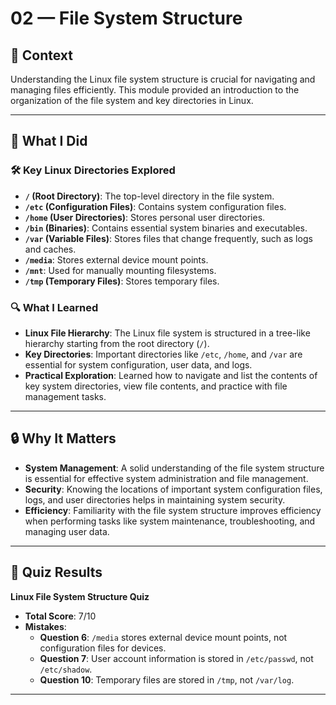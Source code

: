 # 02 — File System Structure

## 🧩 Context  
Understanding the Linux file system structure is crucial for navigating and managing files efficiently. This module provided an introduction to the organization of the file system and key directories in Linux.

---

## 🔧 What I Did

### 🛠️ Key Linux Directories Explored
- **`/` (Root Directory)**: The top-level directory in the file system.
- **`/etc` (Configuration Files)**: Contains system configuration files.
- **`/home` (User Directories)**: Stores personal user directories.
- **`/bin` (Binaries)**: Contains essential system binaries and executables.
- **`/var` (Variable Files)**: Stores files that change frequently, such as logs and caches.
- **`/media`**: Stores external device mount points.
- **`/mnt`**: Used for manually mounting filesystems.
- **`/tmp` (Temporary Files)**: Stores temporary files.

### 🔍 What I Learned
- **Linux File Hierarchy**: The Linux file system is structured in a tree-like hierarchy starting from the root directory (`/`).
- **Key Directories**: Important directories like `/etc`, `/home`, and `/var` are essential for system configuration, user data, and logs.
- **Practical Exploration**: Learned how to navigate and list the contents of key system directories, view file contents, and practice with file management tasks.

---

## 🔒 Why It Matters
- **System Management**: A solid understanding of the file system structure is essential for effective system administration and file management.
- **Security**: Knowing the locations of important system configuration files, logs, and user directories helps in maintaining system security.
- **Efficiency**: Familiarity with the file system structure improves efficiency when performing tasks like system maintenance, troubleshooting, and managing user data.

---

## 🔑 Quiz Results

**Linux File System Structure Quiz**  
- **Total Score**: 7/10  
- **Mistakes**:  
  - **Question 6**: `/media` stores external device mount points, not configuration files for devices.
  - **Question 7**: User account information is stored in `/etc/passwd`, not `/etc/shadow`.
  - **Question 10**: Temporary files are stored in `/tmp`, not `/var/log`.

---
